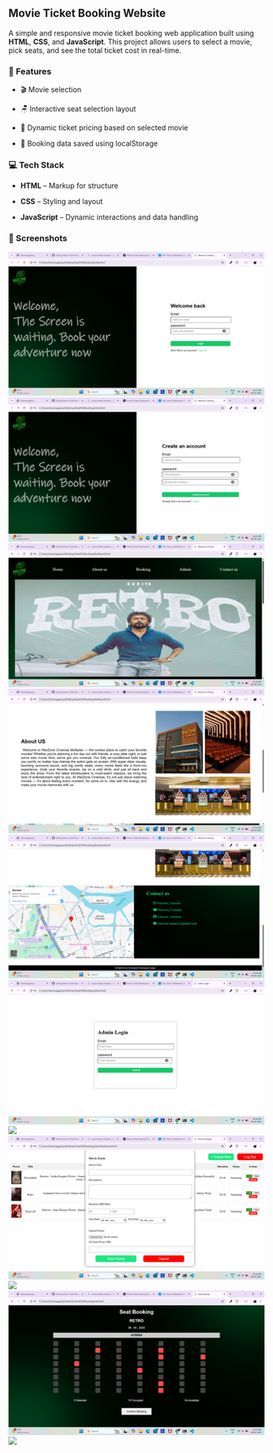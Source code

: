 ## Movie Ticket Booking Website

A simple and responsive movie ticket booking web application built using **HTML**, **CSS**, and **JavaScript**. This project allows users to select a movie, pick seats, and see the total ticket cost in real-time.

### 🔧 Features

*   🎬 Movie selection
  
*   🪑 Interactive seat selection layout
   
*   💸 Dynamic ticket pricing based on selected movie
    
*   💾 Booking data saved using localStorage 

### 💻 Tech Stack

*   **HTML** – Markup for structure
     
*   **CSS** – Styling and layout
     
*   **JavaScript** – Dynamic interactions and data handling
     

### 📸 Screenshots

![](sreenshots/Login.png)
![](sreenshots/SignUp.png)
![](sreenshots/Home.png)
![](sreenshots/About.png)
![](sreenshots/Contact.png)
![](sreenshots/AdminLogin.png)
![](sreenshots/AddmMovie.png)
![](sreenshots/AddMovieForm.png)
![](sreenshots/Booking.png)
![](sreenshots/SeatBooking.png)
![](sreenshots/ConfirmBill.png)
